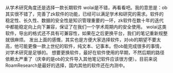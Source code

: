 从学术研究角度还是选择一款长期软件
 wolai是不错，再看看吧。我的意思是：ob其实很不错了，完善了zk软件的功能，已经可以满足学术和研究的需求。软件的稳定性、长久性、数据的安全性是知识管理重要的一环，zk软件在数十年的迭代中都能稳定向上向下兼容，保证了在我们一个学术周期内的安全使用。
wolai这类软件，导出的格式还不具有可兼容性，如果在之后更换平台，我们的笔记重新规整就很麻烦。
发出上面的感慨，其实也是方便大家选择软件，对ob的期望不要太高，他可能更像一款上世纪的软件，纯文本、记事本。但ob能完成很多的事情，对学术研究是足够的。
想要更换软件，最好在软件使用的早期，不然后期的路径依赖太严重了（庆幸的是ob的文件导入其他笔记软件应该很方便）。目前来说RoamResearch是最好的选择，国内其他的软件还在内测中。
